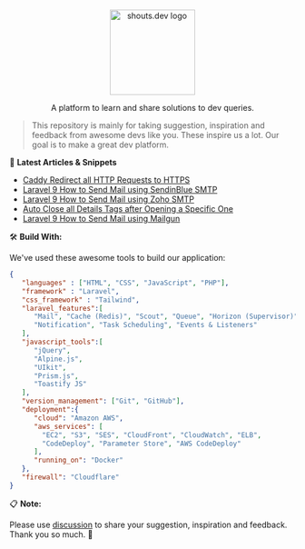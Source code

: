 <p align="center">
  <br>
  <a href="https://shouts.dev">
    <img src="https://shouts.dev/img/logo.png" alt="shouts.dev logo" width="150"/>
  </a>
</p>

<p align="center">
A platform to learn and share solutions to dev queries.
</p>

> This repository is mainly for taking suggestion, inspiration and feedback from awesome devs like you. These inspire us a lot. Our goal is to make a great dev platform.

:page_with_curl: **Latest Articles & Snippets**
<!-- BLOG-POST-LIST:START -->
- [Caddy Redirect all HTTP Requests to HTTPS](https://shouts.dev/articles/caddy-redirect-all-http-requests-to-https)
- [Laravel 9 How to Send Mail using SendinBlue SMTP](https://shouts.dev/articles/laravel-9-how-to-send-mail-using-sendinblue-smtp)
- [Laravel 9 How to Send Mail using Zoho SMTP](https://shouts.dev/articles/laravel-9-how-to-send-mail-using-zoho-smtp)
- [Auto Close all Details Tags after Opening a Specific One](https://shouts.dev/articles/auto-close-all-details-tags-after-opening-a-specific-one)
- [Laravel 9 How to Send Mail using Mailgun](https://shouts.dev/articles/laravel-9-how-to-send-mail-using-mailgun)
<!-- BLOG-POST-LIST:END -->

🛠️ **Build With:**

We've used these awesome tools to build our application:

```json
{
   "languages" : ["HTML", "CSS", "JavaScript", "PHP"],
   "framework" : "Laravel",
   "css_framework" : "Tailwind",
   "laravel_features":[
      "Mail", "Cache (Redis)", "Scout", "Queue", "Horizon (Supervisor)",
      "Notification", "Task Scheduling", "Events & Listeners"
   ],
   "javascript_tools":[
      "jQuery",
      "Alpine.js",
      "UIkit",
      "Prism.js",
      "Toastify JS"
   ],
   "version_management": ["Git", "GitHub"],
   "deployment":{
      "cloud": "Amazon AWS",
      "aws_services": [
        "EC2", "S3", "SES", "CloudFront", "CloudWatch", "ELB",
        "CodeDeploy", "Parameter Store", "AWS CodeDeploy"
      ],
      "running_on": "Docker"
   },
   "firewall": "Cloudflare"
}
```

:clipboard: **Note:**

Please use [discussion](https://github.com/mdobydullah/shouts.dev/discussions/new) to share your suggestion, inspiration and feedback. Thank you so much. :sparkling_heart:

